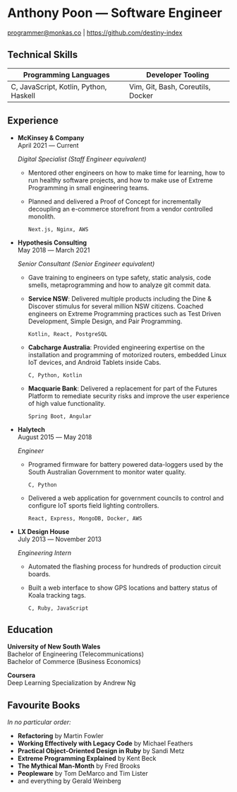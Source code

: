 # Anthony Poon ― Software Engineer

<programmer@monkas.co> | <https://github.com/destiny-index>

## Technical Skills

| Programming Languages                  | Developer Tooling                 |
| -------------------------------------- | --------------------------------- |
| C, JavaScript, Kotlin, Python, Haskell | Vim, Git, Bash, Coreutils, Docker |

## Experience

-   **McKinsey & Company**  
    April 2021 ― Current

    _Digital Specialist (Staff Engineer equivalent)_

    -   Mentored other engineers on how to make time for learning, how to run
        healthy software projects, and how to make use of Extreme Programming in
        small engineering teams.

    -   Planned and delivered a Proof of Concept for incrementally decoupling an
        e-commerce storefront from a vendor controlled monolith.

        `Next.js, Nginx, AWS`

-   **Hypothesis Consulting**  
    May 2018 ― March 2021

    _Senior Consultant (Senior Engineer equivalent)_

    -   Gave training to engineers on type safety, static analysis, code smells,
        metaprogramming and how to analyze git commit data.

    -   **Service NSW**: Delivered multiple products including the Dine &
        Discover stimulus for several million NSW citizens. Coached engineers on
        Extreme Programming practices such as Test Driven Development, Simple
        Design, and Pair Programming.

        `Kotlin, React, PostgreSQL`

    -   **Cabcharge Australia**: Provided engineering expertise on the
        installation and programming of motorized routers, embedded Linux IoT
        devices, and Android Tablets inside Cabs.

        `C, Python, Kotlin`

    -   **Macquarie Bank**: Delivered a replacement for part of the Futures
        Platform to remediate security risks and improve the user experience of
        high value functionality.

        `Spring Boot, Angular`

-   **Halytech**  
    August 2015 ― May 2018

    _Engineer_

    -   Programed firmware for battery powered data-loggers used by the South
        Australian Government to monitor water quality.

        `C, Python`

    -   Delivered a web application for government councils to control and
        configure IoT sports field lighting controllers.

        `React, Express, MongoDB, Docker, AWS`

-   **LX Design House**  
    July 2013 ― November 2013

    _Engineering Intern_

    -   Automated the flashing process for hundreds of production circuit
        boards.

    -   Built a web interface to show GPS locations and battery status of Koala
        tracking tags.

        `C, Ruby, JavaScript`

## Education

**University of New South Wales**  
Bachelor of Engineering (Telecommunications)  
Bachelor of Commerce (Business Economics)

**Coursera**  
Deep Learning Specialization by Andrew Ng

## Favourite Books

_In no particular order:_

-   **Refactoring** by Martin Fowler
-   **Working Effectively with Legacy Code** by Michael Feathers
-   **Practical Object-Oriented Design in Ruby** by Sandi Metz
-   **Extreme Programming Explained** by Kent Beck
-   **The Mythical Man-Month** by Fred Brooks
-   **Peopleware** by Tom DeMarco and Tim Lister
-   and everything by Gerald Weinberg
